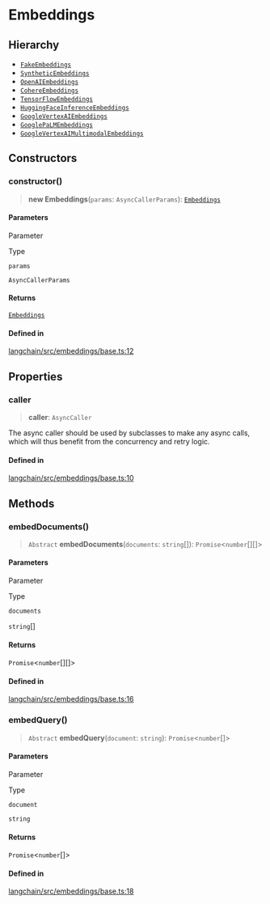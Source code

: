 Embeddings
==========

Hierarchy[](#hierarchy "Direct link to Hierarchy")
---------------------------------------------------

*   [`FakeEmbeddings`](/docs/api/embeddings_fake/classes/FakeEmbeddings)
*   [`SyntheticEmbeddings`](/docs/api/embeddings_fake/classes/SyntheticEmbeddings)
*   [`OpenAIEmbeddings`](/docs/api/embeddings_openai/classes/OpenAIEmbeddings)
*   [`CohereEmbeddings`](/docs/api/embeddings_cohere/classes/CohereEmbeddings)
*   [`TensorFlowEmbeddings`](/docs/api/embeddings_tensorflow/classes/TensorFlowEmbeddings)
*   [`HuggingFaceInferenceEmbeddings`](/docs/api/embeddings_hf/classes/HuggingFaceInferenceEmbeddings)
*   [`GoogleVertexAIEmbeddings`](/docs/api/embeddings_googlevertexai/classes/GoogleVertexAIEmbeddings)
*   [`GooglePaLMEmbeddings`](/docs/api/embeddings_googlepalm/classes/GooglePaLMEmbeddings)
*   [`GoogleVertexAIMultimodalEmbeddings`](/docs/api/experimental_multimodal_embeddings_googlevertexai/classes/GoogleVertexAIMultimodalEmbeddings)

Constructors[](#constructors "Direct link to Constructors")
------------------------------------------------------------

### constructor()[](#constructor "Direct link to constructor()")

> **new Embeddings**(`params`: `AsyncCallerParams`): [`Embeddings`](/docs/api/embeddings_base/classes/Embeddings)

#### Parameters[](#parameters "Direct link to Parameters")

Parameter

Type

`params`

`AsyncCallerParams`

#### Returns[](#returns "Direct link to Returns")

[`Embeddings`](/docs/api/embeddings_base/classes/Embeddings)

#### Defined in[](#defined-in "Direct link to Defined in")

[langchain/src/embeddings/base.ts:12](https://github.com/hwchase17/langchainjs/blob/1c1274d/langchain/src/embeddings/base.ts#L12)

Properties[](#properties "Direct link to Properties")
------------------------------------------------------

### caller[](#caller "Direct link to caller")

> **caller**: `AsyncCaller`

The async caller should be used by subclasses to make any async calls, which will thus benefit from the concurrency and retry logic.

#### Defined in[](#defined-in-1 "Direct link to Defined in")

[langchain/src/embeddings/base.ts:10](https://github.com/hwchase17/langchainjs/blob/1c1274d/langchain/src/embeddings/base.ts#L10)

Methods[](#methods "Direct link to Methods")
---------------------------------------------

### embedDocuments()[](#embeddocuments "Direct link to embedDocuments()")

> `Abstract` **embedDocuments**(`documents`: `string`\[\]): `Promise`<`number`\[\]\[\]\>

#### Parameters[](#parameters-1 "Direct link to Parameters")

Parameter

Type

`documents`

`string`\[\]

#### Returns[](#returns-1 "Direct link to Returns")

`Promise`<`number`\[\]\[\]\>

#### Defined in[](#defined-in-2 "Direct link to Defined in")

[langchain/src/embeddings/base.ts:16](https://github.com/hwchase17/langchainjs/blob/1c1274d/langchain/src/embeddings/base.ts#L16)

### embedQuery()[](#embedquery "Direct link to embedQuery()")

> `Abstract` **embedQuery**(`document`: `string`): `Promise`<`number`\[\]\>

#### Parameters[](#parameters-2 "Direct link to Parameters")

Parameter

Type

`document`

`string`

#### Returns[](#returns-2 "Direct link to Returns")

`Promise`<`number`\[\]\>

#### Defined in[](#defined-in-3 "Direct link to Defined in")

[langchain/src/embeddings/base.ts:18](https://github.com/hwchase17/langchainjs/blob/1c1274d/langchain/src/embeddings/base.ts#L18)